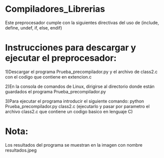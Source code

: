 # Compiladores_Librerias

   Este preprocesador cumple con la siguientes directivas del uso de (include, define, undef, if, else, endif)

# Instrucciones para descargar y ejecutar el preprocesador:
   
   1)Descargar el programa Prueba_precompilador.py y el archivo de class2.c con el codigo que contiene en extencion.c

   2)En la consola de comandos de Linux, dirigirse al directorio donde están guardados el programa Prueba_precompilador.py

   3)Para ejecutar el programa introducir el siguiente comando: python Prueba_precompilador.py class2.c (ejecutarlo y pasar por parametro el archivo class2.c que contiene un codigo basico en lenguaje C)
   
# Nota: 
   
   Los resultados del programa se muestran en la imagen con nombre resultados.jpeg

  
